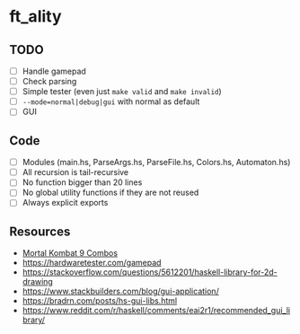 # ft_ality

## TODO

-   [ ] Handle gamepad
-   [ ] Check parsing
-   [ ] Simple tester (even just `make valid` and `make invalid`)
-   [ ] `--mode=normal|debug|gui` with normal as default
-   [ ] GUI

## Code

-   [ ] Modules (main.hs, ParseArgs.hs, ParseFile.hs, Colors.hs, Automaton.hs)
-   [ ] All recursion is tail-recursive
-   [ ] No function bigger than 20 lines
-   [ ] No global utility functions if they are not reused
-   [ ] Always explicit exports

## Resources

-   [Mortal Kombat 9 Combos](https://www.eventhubs.com/guides/2012/nov/30/mortal-kombat-9-moves-characters-combos-and-strategy-guides/)
-   https://hardwaretester.com/gamepad
-   https://stackoverflow.com/questions/5612201/haskell-library-for-2d-drawing
-   https://www.stackbuilders.com/blog/gui-application/
-   https://bradrn.com/posts/hs-gui-libs.html
-   https://www.reddit.com/r/haskell/comments/eai2r1/recommended_gui_library/
